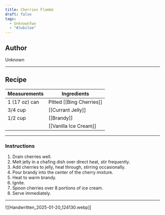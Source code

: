```yaml
---
title: Cherries Flambé
draft: false
tags:
  - UnknownTwo
  - "#Jubilee"
---
```

## Author
Unknown
___
## Recipe

| Measurements | Ingredients               |
| :----------- | ------------------------- |
|1 (17 oz) can|Pitted [[Bing Cherries]]|
|3/4 cup|[[Currant Jelly]]|
|1/2 cup|[[Brandy]]|
||[[Vanilla Ice Cream]]|
___
### Instructions
1. Drain cherries well.
2. Melt jelly in a chafing dish over direct heat, stir frequently.
3. Add cherries to jelly, heat through, stirring occasionally.
4. Pour brandy into the center of the cherry mixture.
5. Heat to warm brandy.
6. Ignite.
7. Spoon cherries over 8 portions of ice cream.
8. Serve immediately.
___
![[Handwritten_2025-01-20_124130.webp]]